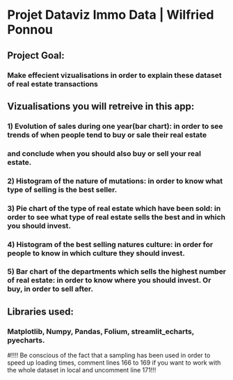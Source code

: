 # Projet Dataviz Immo Data | Wilfried Ponnou
## Project Goal:
### Make effecient vizualisations in order to explain these dataset of real estate transactions
## Vizualisations you will retreive in this app:
### 1) Evolution of sales during one year(bar chart): in order to see trends of when people tend to buy or sale their real estate
### and conclude when you should also buy or sell your real estate.
### 2) Histogram of  the nature of mutations: in order to know what type of selling is the best seller.
### 3) Pie chart of the type of real estate which have been sold: in order to see what type of real estate sells the best and in which you should invest.
### 4) Histogram of the best selling natures culture: in order for people to know in which culture they should invest.
### 5) Bar chart of the departments which sells the highest number of real estate: in order to know where you should invest. Or buy, in order to sell after.
## Libraries used:
### Matplotlib, Numpy, Pandas, Folium, streamlit_echarts, pyecharts.
#!!!! Be conscious of the fact that a sampling has been used in order to speed up loading times, comment lines 166 to 169 if you want to work with the whole dataset in local
and uncomment line 171!!! 

